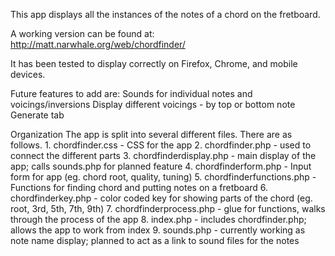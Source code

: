 This app displays all the instances of the notes of a chord on the fretboard.

A working version can be found at:  http://matt.narwhale.org/web/chordfinder/

It has been tested to display correctly on Firefox, Chrome, and mobile devices.

Future features to add are:
  Sounds for individual notes and voicings/inversions
  Display different voicings - by top or bottom note
  Generate tab 
  
Organization
  The app is split into several different files.  There are as follows.
    1. chordfinder.css - CSS for the app
    2. chordfinder.php - used to connect the different parts
    3. chordfinderdisplay.php - main display of the app; calls sounds.php for planned feature
    4. chordfinderform.php - Input form for app (eg. chord root, quality, tuning)
    5. chordfinderfunctions.php - Functions for finding chord and putting notes on a fretboard
    6. chordfinderkey.php - color coded key for showing parts of the chord (eg. root, 3rd, 5th, 7th, 9th)
    7. chordfinderprocess.php - glue for functions, walks through the process of the app
    8. index.php - includes chordfinder.php; allows the app to work from index
    9. sounds.php - currently working as note name display; planned to act as a link to sound files for the notes
